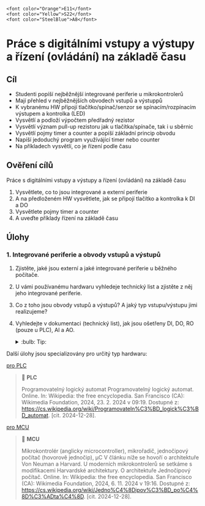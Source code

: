 [Co dodělat ]: #

<!-- dodělat zapojení tlačítka a LED (sink source), vč. výpočtů -->

<!-- do ulohy_MCU.md přidat jako typy odkazy na info o millis, ticks_ms a interruptu  -->


    <font color="Orange">E11</font>
    <font color="Yellow">S22</font>
    <font color="SteelBlue">A8</font>


# Práce s digitálními vstupy a výstupy a řízení (ovládání) na základě času

## Cíl

-	Studenti popíší nejběžnější integrované periferie u mikrokontrolerů
-   Mají přehled v nejběžnějších obvodech vstupů a výstuppů
-   K vybranému HW připojí tlačítko/spínač/senzor se spínacím/rozpínacím výstupem a kontrolka (LED)
-   Vysvětlí a podloží výpočtem předřadný rezistor
-   Vysvětlí význam pull-up rezistoru jak u tlačítka/spínače, tak i u sběrnic
-   Vysvětlí pojmy timer a counter a popíší základní princip obvodu
-   Napíší jedoduchý program využívájící timer nebo counter
-   Na příkladech vysvětlí, co je řízení podle času


## Ověření cílů

Práce s digitálními vstupy a výstupy a řízení (ovládání) na základě času

1. Vysvětlete, co to jsou integrované a externí periferie
2. A na předloženém HW vysvětlete, jak se připojí tlačítko a kontrolka k DI a DO
3. Vysvětlete pojmy timer a counter
4. A uveďte příklady řízení na základě času


## Úlohy

### 1. Integrované periferie a obvody vstupů a výstupů

1. Zjistěte, jaké jsou externí a jaké integrované periferie u běžného počítače.
2. U vámi používanému hardwaru vyhledeje technický list a zjistěte z něj jeho integrované periferie.
3. Co z toho jsou obvody vstupů a výstupů? A jaký typ vstupu/výstupu jimi realizujeme?
4. Vyhledejte v dokumentaci (technický list), jak jsou ošetřeny DI, DO, RO (pouze u PLC), AI a AO.




    <details>
        <summary> :bulb: Tip: </summary>
            Technický list = datasheet <br>
            K MCU často nalezneme jen výňatky na pár desítek stran, ale některé informace nalezneme pouze v kompletním technickém listu, který mívá několik set stran.
            U modulárních PLC se informace ke vstupům a výstupům dozvýme z technických listů jednotlivých karet.
    </details>



Další úlohy jsou specializovány pro určitý typ hardwaru:

[pro PLC](PLC/ulohy_PLC.md)

> :key: **PLC**
>
> Programovatelný logický automat
> Programovatelný logický automat. Online. In: Wikipedia: the free encyclopedia. San Francisco (CA): Wikimedia Foundation, 2024, 23. 2. 2024 v 09:19. Dostupné z: https://cs.wikipedia.org/wiki/Programovateln%C3%BD_logick%C3%BD_automat. [cit. 2024-12-28].


[pro MCU](MCU/ulohy_MCU.md)

> :key: **MCU**
>
> Mikrokontrolér (anglicky microcontroller), mikrořadič, jednočipový počítač (hovorově jednočip), µC
> V článku níže se hovoří o architektuře Von Neuman a Harvard. U moderních mikrokontrolerů se setkáme s modifikacemi Harvardské architektury. O architektuře 
> Jednočipový počítač. Online. In: Wikipedia: the free encyclopedia. San Francisco (CA): Wikimedia Foundation, 2024, 6. 11. 2024 v 19:16. Dostupné z: https://cs.wikipedia.org/wiki/Jedno%C4%8Dipov%C3%BD_po%C4%8D%C3%ADta%C4%8D. [cit. 2024-12-28].
